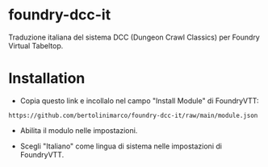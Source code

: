 # foundry-dcc-it

Traduzione italiana del sistema DCC (Dungeon Crawl Classics) per Foundry Virtual Tabeltop.

# Installation

- Copia questo link e incollalo nel campo "Install Module" di FoundryVTT:

```text
https://github.com/bertolinimarco/foundry-dcc-it/raw/main/module.json
```

- Abilita il modulo nelle impostazioni.

- Scegli "Italiano" come lingua di sistema nelle impostazioni di FoundryVTT.
